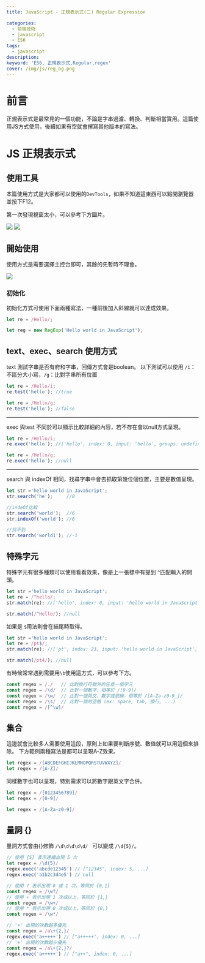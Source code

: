 ```yaml
---
title: JavaScript - 正規表示式(二) Regular Expression

categories: 
  - 前端技術
  - javascript
  - ES6 
tags: 
  - javascript
description:
keyword: 'ES6, 正規表示式,Regular,regex'
cover: /img/js/reg_bg.png
---
```


# 前言
正規表示式是最常見的一個功能，不論是字串過濾、轉換、判斷相當實用。這篇使用JS方式使用，後續如果有空就會撰寫其他版本的寫法。


# JS 正規表示式 
## 使用工具
本篇使用方式是大家都可以使用的```DevTools```，如果不知道這東西可以點開瀏覽器並按下F12。

第一次發現視窗太小，可以參考下方圖片。

![](/img/js/context/DevTools_001.png)
![](/img/js/context/DevTools_002.png)


## 開始使用
使用方式是需要選擇主控台即可，其餘的先暫時不理會。

![](/img/js/context/DevTools_003.png)


### 初始化
初始化方式可使用下面兩種寫法，一種前後加入斜線就可以達成效果。
```js
let re = /Hello/;

```
```js
let reg = new RegExp('Hello world in JavaScript');
```

## text、exec、search 使用方式
text 測試字串是否有府和字串，回傳方式會是boolean。
以下測試可以使用 ```/i```：不區分大小寫，```/g```：比對字串所有位置 

```js
let re = /Hello/i;
re.test('hello'); //true
```

```js
let re = /Hello/g;
re.test('hello'); //false
```
---
exec 與test 不同於可以顯示比較詳細的內容，若不存在會以null方式呈現。
```js
let re = /Hello/i;
re.exec('hello'); //['hello', index: 0, input: 'hello', groups: undefined]
```

```js
let re = /Hello/g;
re.exec('hello'); //null
```
---
search 與 indexOf 相同，找尋字串中會去抓取第幾位個位置，主要是數值呈現。

```js
let str ='hello world in JavaScript';
str.search('he');     //0

//indeOf比較
str.search('world');  //6
str.indexOf('world'); //6

//找不到
str.search('world1'); //-1
```

## 特殊字元
特殊字元有很多種類可以使用看看效果，像是上一張標中有提到 ```^```匹配輸入的開頭。

```js
let str ='hello world in JavaScript';
let re = /^hello/;
str.match(re); //['hello', index: 0, input: 'hello world in JavaScript', groups: undefined]

str.match(/^Hello/); //null

```
如果是 ```$```用法則會在結尾時取得。

```js
let str ='hello world in JavaScript';
let re = /pt$/;
str.match(re); //['pt', index: 23, input: 'hello world in JavaScript', groups: undefined]

str.match(/pt4/); //null
```

有時候常常遇到需要用```\b```使用這方式，可以參考下方。

```js
const regex = /./   // 比對換行符號外的任意一個字元
const regex = /\d/  // 比對一個數字，相等於 /[0-9]/
const regex = /\w/  // 比對一個英文、數字或底線，相等於 /[A-Za-z0-9_]/
const regex = /\s/  // 比對一個的空格 (ex: space, tab, 換行, ...)
const regex = /[^\w]/
```

## 集合 
這邊就會比較多人需要使用這段，原則上如果要判斷序號、數值就可以用這個來排除。
下方範例兩種寫法是都可以呈現A-Z效果。
```js
let regex = /[ABCDEFGHIJKLMNOPQRSTUVWXYZ]/
let regex = /[A-Z]/
```

同樣數字也可以呈現，特別需求可以將數字跟英文字合併。
```js
let regex = /[0123456789]/
let regex = /[0-9]/

let regex = /[A-Za-z0-9]/
```


## 量詞 {}
量詞方式會由{}修飾  ```/\d\d\d\d\d/ ``` 可以變成 ```/\d{5}/```。 
```js
// 使用 {5} 表示連續出現 5 次
let regex = /\d{5}/
regex.exec('abcde12345') // ["12345", index: 5, ...]
regex.exec('a1b2c3d4e5') // null
```

```js
// 使用 ? 表示出現 0 或 1 次，等同於 {0,1}
const regex = /\w?/
// 使用 + 表示出現 1 次或以上，等同於 {1,}
const regex = /\w+/
// 使用 * 表示出現 0 次或以上，等同於 {0,}
const regex = /\w*/
```

```js
// '+' 出現的次數越多優先
const regex = /a\+{2,}/
regex.exec('a+++++') // ["a+++++", index: 0, ...]
// '+' 出現的次數越少優先
const regex = /a\+{2,}?/
regex.exec('a+++++') // ["a++", index: 0, ...]
```